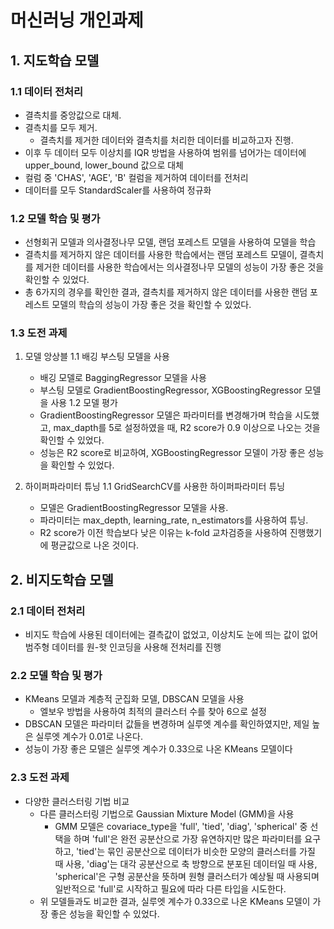 # 머신러닝 개인과제

## 1. 지도학습 모델

### 1.1 데이터 전처리
  - 결측치를 중앙값으로 대체.
  - 결측치를 모두 제거.
    - 결측치를 제거한 데이터와 결측치를 처리한 데이터를 비교하고자 진행.
  - 이후 두 데이터 모두 이상치를 IQR 방법을 사용하여 범위를 넘어가는 데이터에 upper_bound, lower_bound 값으로 대체
  - 컬럼 중 'CHAS', 'AGE', 'B' 컬럼을 제거하여 데이터를 전처리
  - 데이터를 모두 StandardScaler를 사용하여 정규화

### 1.2 모델 학습 및 평가
  - 선형회귀 모델과 의사결정나무 모델, 랜덤 포레스트 모델을 사용하여 모델을 학습
  - 결측치를 제거하지 않은 데이터를 사용한 학습에서는 랜덤 포레스트 모델이, 결측치를 제거한 데이터를 사용한 학습에서는 의사결정나무 모델의 성능이 가장 좋은 것을 확인할 수 있었다.
  - 총 6가지의 경우를 확인한 결과, 결측치를 제거하지 않은 데이터를 사용한 랜덤 포레스트 모델의 학습의 성능이 가장 좋은 것을 확인할 수 있었다.

### 1.3 도전 과제
  1. 모델 앙상블
    1.1  배깅 부스팅 모델을 사용
      - 배깅 모델로 BaggingRegressor 모델을 사용
      - 부스팅 모델로 GradientBoostingRegressor, XGBoostingRegressor 모델을 사용
    1.2 모델 평가
      - GradientBoostingRegressor 모델은 파라미터를 변경해가며 학습을 시도했고, max_dapth를 5로 설정하였을 때, R2 score가 0.9 이상으로 나오는 것을 확인할 수 있었다.
      - 성능은 R2 score로 비교하여, XGBoostingRegressor 모델이 가장 좋은 성능을 확인할 수 있었다.

  2. 하이퍼파라미터 튜닝
    1.1 GridSearchCV를 사용한 하이퍼파라미터 튜닝
      - 모델은 GradientBoostingRegressor 모델을 사용.
      - 파라미터는 max_depth, learning_rate, n_estimators를 사용하여 튜닝.
      - R2 score가 이전 학습보다 낮은 이유는 k-fold 교차검증을 사용하여 진행했기에 평균값으로 나온 것이다.


## 2. 비지도학습 모델

### 2.1 데이터 전처리
  - 비지도 학습에 사용된 데이터에는 결측값이 없었고, 이상치도 눈에 띄는 값이 없어 범주형 데이터를 원-핫 인코딩을 사용해 전처리를 진행

### 2.2 모델 학습 및 평가
  - KMeans 모델과 계층적 군집화 모델, DBSCAN 모델을 사용
    - 엘보우 방법을 사용하여 최적의 클러스터 수를 찾아 6으로 설정
  - DBSCAN 모델은 파라미터 값들을 변경하며 실루엣 계수를 확인하였지만, 제일 높은 실루엣 계수가 0.01로 나온다.
  - 성능이 가장 좋은 모델은 실루엣 계수가 0.33으로 나온 KMeans 모델이다

### 2.3 도전 과제
  - 다양한 클러스터링 기법 비교
    - 다른 클러스터링 기법으로 Gaussian Mixture Model (GMM)을 사용
      - GMM 모델은 covariace_type을 'full', 'tied', 'diag', 'spherical' 중 선택을 하며 'full'은 완전 공분산으로 가장 유연하지만 많은 파라미터를 요구하고, 'tied'는 묶인 공분산으로 데이터가 비슷한 모양의 클러스터를 가질 때 사용, 'diag'는 대각 공분산으로 축 방향으로 분포된 데이터일 때 사용, 'spherical'은 구형 공분산을 뜻하며 원형 클러스터가 예상될 때 사용되며 일반적으로 'full'로 시작하고 필요에 따라 다른 타입을 시도한다.
    - 위 모델들과도 비교한 결과, 실루엣 계수가 0.33으로 나온 KMeans 모델이 가장 좋은 성능을 확인할 수 있었다.
